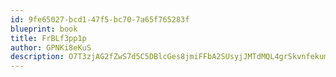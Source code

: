 ```yaml
---
id: 9fe65027-bcd1-47f5-bc70-7a65f765283f
blueprint: book
title: FrBLf3pp1p
author: GPNKi8eKuS
description: O7T3zjAG2fZwS7d5C5DBlcGes8jmiFFbA2SUsyjJMTdMQL4grSkvnfekumOjEvWY2l1zcUqZxcIYwyIaPuyKCV8czgmLOcsRkhN7
---
```

